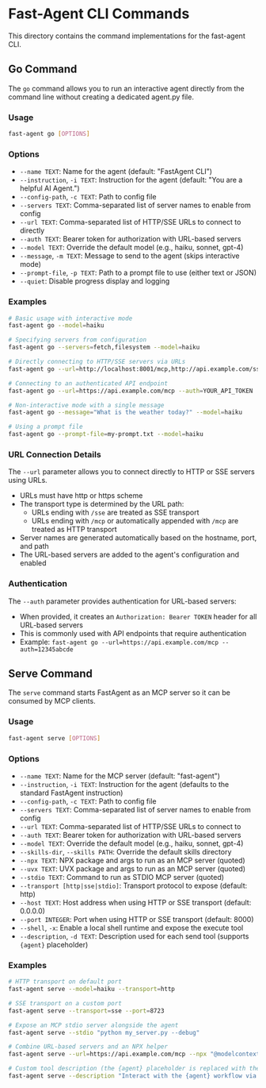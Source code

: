# Fast-Agent CLI Commands

This directory contains the command implementations for the fast-agent CLI.

## Go Command

The `go` command allows you to run an interactive agent directly from the command line without
creating a dedicated agent.py file.

### Usage

```bash
fast-agent go [OPTIONS]
```

### Options

- `--name TEXT`: Name for the agent (default: "FastAgent CLI")
- `--instruction`, `-i TEXT`: Instruction for the agent (default: "You are a helpful AI Agent.")
- `--config-path`, `-c TEXT`: Path to config file
- `--servers TEXT`: Comma-separated list of server names to enable from config
- `--url TEXT`: Comma-separated list of HTTP/SSE URLs to connect to directly
- `--auth TEXT`: Bearer token for authorization with URL-based servers
- `--model TEXT`: Override the default model (e.g., haiku, sonnet, gpt-4)
- `--message`, `-m TEXT`: Message to send to the agent (skips interactive mode)
- `--prompt-file`, `-p TEXT`: Path to a prompt file to use (either text or JSON)
- `--quiet`: Disable progress display and logging

### Examples

```bash
# Basic usage with interactive mode
fast-agent go --model=haiku

# Specifying servers from configuration
fast-agent go --servers=fetch,filesystem --model=haiku

# Directly connecting to HTTP/SSE servers via URLs
fast-agent go --url=http://localhost:8001/mcp,http://api.example.com/sse

# Connecting to an authenticated API endpoint
fast-agent go --url=https://api.example.com/mcp --auth=YOUR_API_TOKEN

# Non-interactive mode with a single message
fast-agent go --message="What is the weather today?" --model=haiku

# Using a prompt file
fast-agent go --prompt-file=my-prompt.txt --model=haiku
```

### URL Connection Details

The `--url` parameter allows you to connect directly to HTTP or SSE servers using URLs.

- URLs must have http or https scheme
- The transport type is determined by the URL path:
  - URLs ending with `/sse` are treated as SSE transport
  - URLs ending with `/mcp` or automatically appended with `/mcp` are treated as HTTP transport
- Server names are generated automatically based on the hostname, port, and path
- The URL-based servers are added to the agent's configuration and enabled

### Authentication

The `--auth` parameter provides authentication for URL-based servers:

- When provided, it creates an `Authorization: Bearer TOKEN` header for all URL-based servers
- This is commonly used with API endpoints that require authentication
- Example: `fast-agent go --url=https://api.example.com/mcp --auth=12345abcde`

## Serve Command

The `serve` command starts FastAgent as an MCP server so it can be consumed by MCP clients.

### Usage

```bash
fast-agent serve [OPTIONS]
```

### Options

- `--name TEXT`: Name for the MCP server (default: "fast-agent")
- `--instruction`, `-i TEXT`: Instruction for the agent (defaults to the standard FastAgent instruction)
- `--config-path`, `-c TEXT`: Path to config file
- `--servers TEXT`: Comma-separated list of server names to enable from config
- `--url TEXT`: Comma-separated list of HTTP/SSE URLs to connect to
- `--auth TEXT`: Bearer token for authorization with URL-based servers
- `--model TEXT`: Override the default model (e.g., haiku, sonnet, gpt-4)
- `--skills-dir`, `--skills PATH`: Override the default skills directory
- `--npx TEXT`: NPX package and args to run as an MCP server (quoted)
- `--uvx TEXT`: UVX package and args to run as an MCP server (quoted)
- `--stdio TEXT`: Command to run as STDIO MCP server (quoted)
- `--transport [http|sse|stdio]`: Transport protocol to expose (default: http)
- `--host TEXT`: Host address when using HTTP or SSE transport (default: 0.0.0.0)
- `--port INTEGER`: Port when using HTTP or SSE transport (default: 8000)
- `--shell`, `-x`: Enable a local shell runtime and expose the execute tool
- `--description`, `-d TEXT`: Description used for each send tool (supports `{agent}` placeholder)

### Examples

```bash
# HTTP transport on default port
fast-agent serve --model=haiku --transport=http

# SSE transport on a custom port
fast-agent serve --transport=sse --port=8723

# Expose an MCP stdio server alongside the agent
fast-agent serve --stdio "python my_server.py --debug"

# Combine URL-based servers and an NPX helper
fast-agent serve --url=https://api.example.com/mcp --npx "@modelcontextprotocol/server-filesystem /data"

# Custom tool description (the {agent} placeholder is replaced with the agent name)
fast-agent serve --description "Interact with the {agent} workflow via MCP"
```
